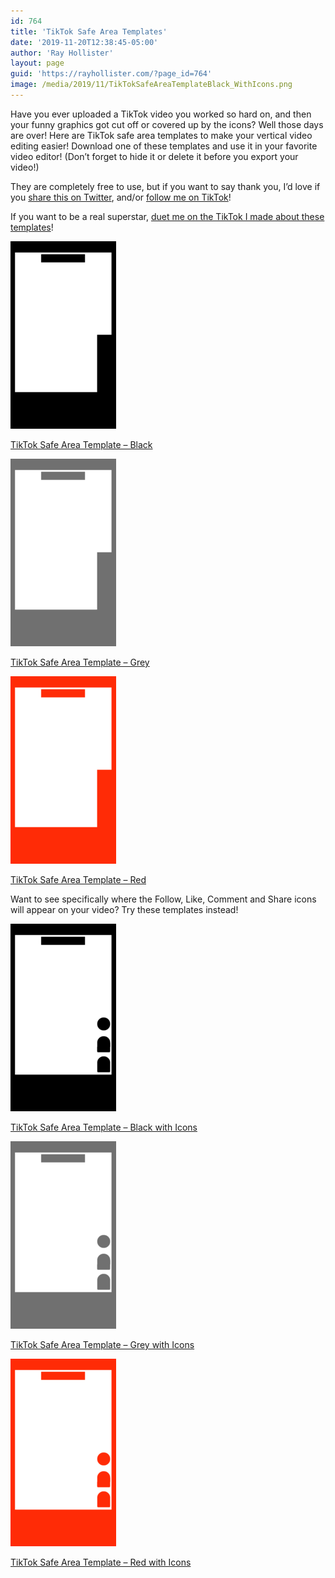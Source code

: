```yaml
---
id: 764
title: 'TikTok Safe Area Templates'
date: '2019-11-20T12:38:45-05:00'
author: 'Ray Hollister'
layout: page
guid: 'https://rayhollister.com/?page_id=764'
image: /media/2019/11/TikTokSafeAreaTemplateBlack_WithIcons.png
---
```


Have you ever uploaded a TikTok video you worked so hard on, and then your funny graphics got cut off or covered up by the icons? Well those days are over! Here are TikTok safe area templates to make your vertical video editing easier! Download one of these templates and use it in your favorite video editor! (Don’t forget to hide it or delete it before you export your video!)

They are completely free to use, but if you want to say thank you, I’d love if you [share this on Twitter](https://twitter.com/intent/tweet?text=Make%20your%20TikTok%20video%20graphics%20better%20with%20these%20free%20safe%20area%20templates!%20https://rayhollister.com/tiktok-safe-area-templates), and/or [follow me on TikTok](http://tiktok.com/@rayhollister3)!

If you want to be a real superstar, [duet me on the TikTok I made about these templates](https://www.tiktok.com/@rayhollister3/video/6761540483262041350)!

[![](/media/2019/11/TikTokSafeAreaTemplateBlack-169x300.png)](/media/2019/11/TikTokSafeAreaTemplateBlack.png)

[TikTok Safe Area Template – Black](/media/2019/11/TikTokSafeAreaTemplateBlack.png)

[![](/media/2019/11/TikTokSafeAreaTemplateGrey-169x300.png)](/media/2019/11/TikTokSafeAreaTemplateGrey.png)

[TikTok Safe Area Template – Grey](/media/2019/11/TikTokSafeAreaTemplateGrey.png)

[![](/media/2019/11/TikTokSafeAreaTemplateRed-169x300.png)](/media/2019/11/TikTokSafeAreaTemplateRed.png)

[TikTok Safe Area Template – Red](/media/2019/11/TikTokSafeAreaTemplateRed.png)

Want to see specifically where the Follow, Like, Comment and Share icons will appear on your video? Try these templates instead!

[![](/media/2019/11/TikTokSafeAreaTemplateBlack_WithIcons-169x300.png)](/media/2019/11/TikTokSafeAreaTemplateBlack_WithIcons.png)

[TikTok Safe Area Template – Black with Icons](/media/2019/11/TikTokSafeAreaTemplateBlack_WithIcons.png)

[![](/media/2019/11/TikTokSafeAreaTemplateGrey_WithIcons-169x300.png)](/media/2019/11/TikTokSafeAreaTemplateGrey_WithIcons.png)

[TikTok Safe Area Template – Grey with Icons](/media/2019/11/TikTokSafeAreaTemplateGrey_WithIcons.png)

[![](/media/2019/11/TikTokSafeAreaTemplateRed_WithIcons-169x300.png)](/media/2019/11/TikTokSafeAreaTemplateRed_WithIcons.png)

[TikTok Safe Area Template – Red with Icons](/media/2019/11/TikTokSafeAreaTemplateRed_WithIcons.png)